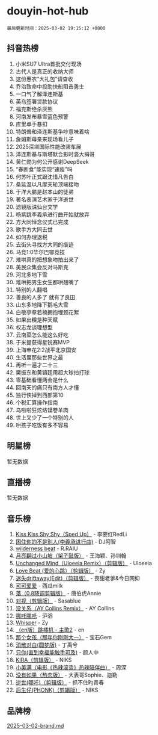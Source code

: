 # douyin-hot-hub

`最后更新时间：2025-03-02 19:15:12 +0800`

## 抖音热榜

1. 小米SU7 Ultra首批交付现场
1. 古代人是真正的收纳大师
1. 这份惠农“大礼包”请查收
1. 乔治致命中投助快船阻击勇士
1. 一口气了解泽连斯基
1. 英乌签署贷款协议
1. 福克斯绝杀灰熊
1. 河南发布暴雪蓝色预警
1. 库里单手暴扣
1. 特朗普和泽连斯基争吵意味着啥
1. 詹姆斯母亲来现场看儿子
1. 2025深圳国际性能改装车展
1. 泽连斯基与斯塔默合影时竖大拇哥
1. 黄仁勋为何公开感谢DeepSeek
1. “春断食”能实现“速瘦”吗
1. 何苏叶正式跟沈惜凡告白
1. 桑延温以凡摩天轮顶端接吻
1. 于洋大鹏是赵本山的徒弟
1. 著名表演艺术家于洋逝世
1. 滤镜版诛仙台文学
1. 杨紫跳李羲承进行曲开始就放弃
1. 方大同悼念仪式已完成
1. 歌手方大同去世
1. 如何办理退税
1. 去街头寻找方大同的痕迹
1. 马竞1:0毕尔巴鄂竞技
1. 难哄真的把想象吻拍出来了
1. 美民众集会反对马斯克
1. 河北多地下雪
1. 难哄把男生女生都哄翘嘴了
1. 特别的人翻唱
1. 善良的人多了 就有了良田
1. 山东多地降下鹅毛大雪
1. 白敬亭章若楠拥抱埋颈花絮
1. 如果出糗是种天赋
1. 权志龙谈理想型
1. 云南菜怎么能这么好吃
1. 于米提获得星锐赛MVP
1. 上海申花2:2战平北京国安
1. 生活里那些世界之最
1. 再听一遍才二十三
1. 樊振东和黄镇廷用超大球拍打球
1. 零基础看懂两会是什么
1. 回南天的痛只有南方人才懂
1. 独行侠掉到西部第10
1. 个税汇算操作指南
1. 乌啦啦狂炫烙馍卷羊肉
1. 世上又少了一个特别的人
1. 哄孩子吃饭有多不容易

## 明星榜

暂无数据

## 直播榜

暂无数据

## 音乐榜

1. [Kiss Kiss Shy Shy（Sped Up）](https://sf3-cdn-tos.douyinstatic.com/obj/tos-cn-ve-2774/oYpXDAeGgQK0zfPaji7iKUixpCXFGILeLGmvYA) - 李要红RedLi
1. [困住你的不是别人(李羲承进行曲)](https://sf3-cdn-tos.douyinstatic.com/obj/tos-cn-ve-2774/okWrrVL1iQGZbfHVeCPAe7IaerYfM2jEQi5mNI) - DJ阿智
1. [wilderness beat](https://sf3-cdn-tos.douyinstatic.com/obj/tos-cn-ve-2774/o0oBmODSFCpfFdLRGzAAFC2ah9AIMEQfAOueVE) - R.RAIU
1. [月亮翻过小山坡（架子鼓版）](https://sf6-cdn-tos.douyinstatic.com/obj/tos-cn-ve-2774/oMNeN2LYSVP6MMtoAQFGfeQDeftQqYPEErIl8Y) - 王海颖、孙圳翰
1. [Unchanged Mind（Uloeeia Remix）（剪辑版）](https://sf3-cdn-tos.douyinstatic.com/obj/tos-cn-ve-2774/oIHYu1YfsziJqmggAqBsXOiiI2Y1QB6I61RsMW) - Uloeeia
1. [Love Beat  (爱的心跳）（剪辑版）](https://sf3-cdn-tos.douyinstatic.com/obj/tos-cn-ve-2774/oUlARwvEINIisZ9nCnKMZiYFGfCCYLtDADDBge) - Zy
1. [迷失driftaway(Edit)（剪辑版）](https://sf5-hl-cdn-tos.douyinstatic.com/obj/tos-cn-ve-2774/ogaa1xGNeFO6FCaMgO8PzzAceEI4fBLDMi15H3) - 喪甜老爹&今日网抑
1. [可可爱爱](https://sf3-cdn-tos.douyinstatic.com/obj/tos-cn-ve-2774/0deb1e75aea643b9927ba26aaafa29dd) - 西瓜milk
1. [落（0.8降调剪辑版）](https://sf3-cdn-tos.douyinstatic.com/obj/tos-cn-ve-2774/ociN0WUv3APijBYr6DUmAHmdkZ5MjM6gIF3iA) - 唐伯虎Annie
1. [对视（剪辑版）](https://sf3-cdn-tos.douyinstatic.com/obj/tos-cn-ve-2774/ogKtIhiB0WfAa18F9z3uWODMtZi2ysB1VuAIsQ) - Sasablue
1. [没关系（AY Collins Remix）](https://sf3-cdn-tos.douyinstatic.com/obj/tos-cn-ve-2774/oIBbI5Ghw4zdUCQMJrDEFaAQilZP3EIDSi7MW) - AY Collins
1. [哪吒哪吒](https://sf3-cdn-tos.douyinstatic.com/obj/tos-cn-ve-2774/oUkQCgCDnBanFehFEFQDxCQntAOIfp9gyZYFVo) - 沪滔
1. [Whisper](https://sf5-hl-cdn-tos.douyinstatic.com/obj/tos-cn-ve-2774/oEeYKDxIDCFuArkftgkGqCnG7xZtRC2rEMKBQi) - Zy
1. [（en版）跳楼机 - 主歌2](https://sf3-cdn-tos.douyinstatic.com/obj/tos-cn-ve-2774/oklN6GvgQ2L8DpPeaAGf1gPeyKzjXFwHIwoCZv) - en
1. [那个女孩（那年你刚刚大一）](https://sf3-cdn-tos.douyinstatic.com/obj/tos-cn-ve-2774/o4IZw7TlivwiBBBMA2rIgWrGNIrjFroh6bPqQ) - 宝石Gem
1. [消散对白(圆梦版)](https://sf3-cdn-tos.douyinstatic.com/obj/tos-cn-ve-2774/og4jB5I5IizzoZVAAAzWgBMAsMDWoArfwBOiFs) - 丁禹兮
1. [只你(直到幸福能触手可及)](https://sf3-cdn-tos.douyinstatic.com/obj/tos-cn-ve-2774/o0lBkRDzFTeaVSUz3ZZSCBVtZ5DIMQGfgmEAuE) - 颜人中
1. [KIRA（剪辑版）](https://sf3-cdn-tos.douyinstatic.com/obj/tos-cn-ve-2774/o0Bq3TvdHqOfzihWrHyABMociuMA3Inwsbx9Wi) - NIKS
1. [小美满（电影《热辣滚烫》热辣陪伴曲）](https://sf3-cdn-tos.douyinstatic.com/obj/tos-cn-ve-2774/o0GAn2lSgfZIDUgtevCGDQYnFg4CwnrBaxbTZL) - 周深
1. [没有如果（热恋版）](https://sf3-cdn-tos.douyinstatic.com/obj/tos-cn-ve-2774/o4iETqbxIThtCXlBeV0DfAhZsbCFGhagYupnMx) - 大表哥Sophie、迦勒
1. [逆世(哪吒)（剪辑版）](https://sf3-cdn-tos.douyinstatic.com/obj/tos-cn-ve-2774/oMIEZAfEogrLnzfDWMBiZKCWuXIUFLtRDsOFWs) - 抓不住旳青春
1. [后生仔(PHONK)（剪辑版）](https://sf3-cdn-tos.douyinstatic.com/obj/tos-cn-ve-2774/o0TzmfumdQAJ1aGG9F5LfTXIYeGcqYKRPAeFdJ) - NIKS

## 品牌榜

[2025-03-02-brand.md](2025-03-02-brand.md)

